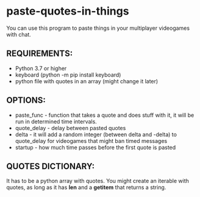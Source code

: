 # paste-quotes-in-things
You can use this program to paste things in your multiplayer videogames with chat.
## REQUIREMENTS:
- Python 3.7 or higher
- keyboard (python -m pip install keyboard)
- python file with quotes in an array (might change it later)

## OPTIONS:
- paste_func  - function that takes a quote and does stuff with it, it will be run in determined time intervals.
- quote_delay - delay between pasted quotes
- delta       - it will add a random integer (between delta and -delta) to quote_delay for videogames that might ban timed messages
- startup     - how much time passes before the first quote is pasted

## QUOTES DICTIONARY:
It has to be a python array with quotes. You might create an iterable with quotes, as long as it has __len__ and a __getitem__ that returns a string.
